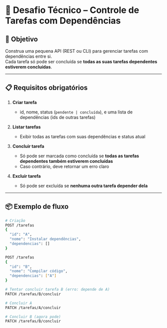 # 🧪 Desafio Técnico – Controle de Tarefas com Dependências

## 🎯 Objetivo

Construa uma pequena API (REST ou CLI) para gerenciar tarefas com dependências entre si.  
Cada tarefa só pode ser concluída se **todas as suas tarefas dependentes estiverem concluídas**.

---

## 📋 Requisitos obrigatórios

1. **Criar tarefa**

   - id, nome, status (`pendente | concluída`), e uma lista de dependências (ids de outras tarefas)

2. **Listar tarefas**

   - Exibir todas as tarefas com suas dependências e status atual

3. **Concluir tarefa**

   - Só pode ser marcada como concluída se **todas as tarefas dependentes também estiverem concluídas**
   - Caso contrário, deve retornar um erro claro

4. **Excluir tarefa**
   - Só pode ser excluída se **nenhuma outra tarefa depender dela**

---

## 📦 Exemplo de fluxo

```bash
# Criação
POST /tarefas
{
  "id": "A",
  "nome": "Instalar dependências",
  "dependencias": []
}

POST /tarefas
{
  "id": "B",
  "nome": "Compilar código",
  "dependencias": ["A"]
}

# Tentar concluir tarefa B (erro: depende de A)
PATCH /tarefas/B/concluir

# Concluir A
PATCH /tarefas/A/concluir

# Concluir B (agora pode)
PATCH /tarefas/B/concluir
```
